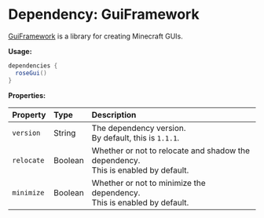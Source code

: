 # Dependency: GuiFramework

[GuiFramework](https://github.com/Rosewood-Development/GuiFramework) is a library for creating Minecraft GUIs.  



**Usage:**

```groovy
dependencies {
  roseGui()
}
```

**Properties:**

| Property   | Type    | Description                                                  |
| :--------- | :------ | :----------------------------------------------------------- |
| `version`  | String  | The dependency version.<br />By default, this is `1.1.1`. |
| `relocate` | Boolean | Whether or not to relocate and shadow the dependency.<br />This is enabled by default. |
| `minimize` | Boolean | Whether or not to minimize the dependency.<br />This is enabled by default. 
